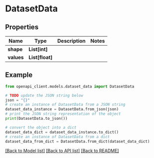# DatasetData


## Properties

Name | Type | Description | Notes
------------ | ------------- | ------------- | -------------
**shape** | **List[int]** |  | 
**values** | **List[float]** |  | 

## Example

```python
from openapi_client.models.dataset_data import DatasetData

# TODO update the JSON string below
json = "{}"
# create an instance of DatasetData from a JSON string
dataset_data_instance = DatasetData.from_json(json)
# print the JSON string representation of the object
print(DatasetData.to_json())

# convert the object into a dict
dataset_data_dict = dataset_data_instance.to_dict()
# create an instance of DatasetData from a dict
dataset_data_from_dict = DatasetData.from_dict(dataset_data_dict)
```
[[Back to Model list]](../README.md#documentation-for-models) [[Back to API list]](../README.md#documentation-for-api-endpoints) [[Back to README]](../README.md)


